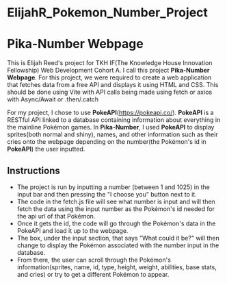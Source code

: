 # ElijahR_Pokemon_Number_Project

# Pika-Number Webpage
This is Elijah Reed's project for TKH IF(The Knowledge House Innovation Fellowship) Web Development Cohort A. I call this project **Pika-Number Webpage**. For this project, we were required to create a web application that fetches data from a free API and displays it using HTML and CSS. This should be done using Vite with API calls being made using fetch or axios with Async/Await or .then/.catch

For my project, I chose to use **PokeAPI**(https://pokeapi.co/). **PokeAPI** is a RESTful API linked to a database containing information about everything in the mainline Pokémon games. In **Pika-Number**, I used **PokeAPI** to display sprites(both normal and shiny), names, and other information such as their cries onto the webpage depending on the number(the Pokémon's id in **PokeAPI**) the user inputted.

## Instructions
- The project is run by inputting a number (between 1 and 1025) in the input bar and then pressing the "I choose you" button next to it.
- The code in the fetch.js file will see what number is input and will then fetch the data using the input number as the Pokémon's id needed for the api url of that Pokémon.
- Once it gets the id, the code will go through the Pokémon's data in the PokeAPI and load it up to the webpage.
- The box, under the input section, that says "What could it be?" will then change to display the Pokémon associated with the number input in the database. 
- From there, the user can scroll through the Pokémon's information(sprites, name, id, type, height, weight, abilities, base stats, and cries) or try to get a different Pokémon to appear.
